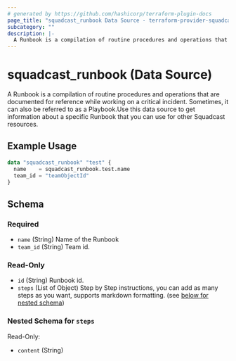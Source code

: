 ```yaml
---
# generated by https://github.com/hashicorp/terraform-plugin-docs
page_title: "squadcast_runbook Data Source - terraform-provider-squadcast"
subcategory: ""
description: |-
  A Runbook is a compilation of routine procedures and operations that are documented for reference while working on a critical incident. Sometimes, it can also be referred to as a Playbook.Use this data source to get information about a specific Runbook that you can use for other Squadcast resources.
---
```


# squadcast_runbook (Data Source)

A Runbook is a compilation of routine procedures and operations that are documented for reference while working on a critical incident. Sometimes, it can also be referred to as a Playbook.Use this data source to get information about a specific Runbook that you can use for other Squadcast resources.

## Example Usage

```terraform
data "squadcast_runbook" "test" {
  name    = squadcast_runbook.test.name
  team_id = "teamObjectId"
}
```

<!-- schema generated by tfplugindocs -->
## Schema

### Required

- `name` (String) Name of the Runbook
- `team_id` (String) Team id.

### Read-Only

- `id` (String) Runbook id.
- `steps` (List of Object) Step by Step instructions, you can add as many steps as you want, supports markdown formatting. (see [below for nested schema](#nestedatt--steps))

<a id="nestedatt--steps"></a>
### Nested Schema for `steps`

Read-Only:

- `content` (String)


